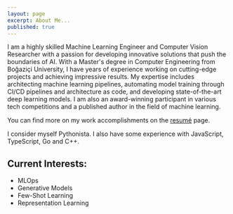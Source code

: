 ```yaml
---
layout: page
excerpt: About Me...
published: true
---
```

I am a highly skilled Machine Learning Engineer and Computer Vision Researcher with a passion for developing innovative solutions that push the boundaries of AI. With a Master's degree in Computer Engineering from Boğaziçi University, I have years of experience working on cutting-edge projects and achieving impressive results. My expertise includes architecting machine learning pipelines, automating model training through CI/CD pipelines and architecture as code, and developing state-of-the-art deep learning models. I am also an award-winning participant in various tech competitions and a published author in the field of machine learning.

You can find more on my work accomplishments on the [resumé](https://tunahansalih.github.io/resume/) page.

I consider myself Pythonista. I also have some experience with JavaScript, TypeScript, Go and C++.


## Current Interests:
- MLOps
- Generative Models
- Few-Shot Learning
- Representation Learning